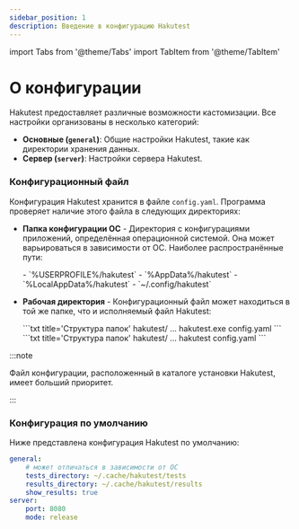 ```yaml
---
sidebar_position: 1
description: Введение в конфигурацию Hakutest
---
```


import Tabs from '@theme/Tabs'
import TabItem from '@theme/TabItem'

# О конфигурации

Hakutest предоставляет различные возможности кастомизации. Все настройки организованы в несколько категорий:

-   **Основные (`general`)**: Общие настройки Hakutest, такие как директории хранения данных.
-   **Сервер (`server`)**: Настройки сервера Hakutest.

### Конфигурационный файл

Конфигурация Hakutest хранится в файле `config.yaml`. Программа проверяет наличие этого файла в следующих директориях:

-   **Папка конфигурации ОС** - Директория с конфигурациями приложений, определённая операционной системой. Она может варьироваться в зависимости от ОС. Наиболее распространённые пути:

    <Tabs>
        <TabItem value="windows" label="Windows" default>
            -   `%USERPROFILE%/hakutest`
            -   `%AppData%/hakutest`
            -   `%LocalAppData%/hakutest`
        </TabItem>
        <TabItem value="unix" label="Linux/macOS">
            -   `~/.config/hakutest`
        </TabItem>
    </Tabs>

-   **Рабочая директория** - Конфигурационный файл может находиться в той же папке, что и исполняемый файл Hakutest:

    <Tabs>
        <TabItem value="windows" label="Windows" default>
            ```txt title='Структура папок'
            hakutest/
                ...
                hakutest.exe
                config.yaml
            ```
        </TabItem>
        <TabItem value="unix" label="Linux/macOS">
            ```txt title='Структура папок'
            hakutest/
                ...
                hakutest
                config.yaml
            ```
        </TabItem>
    </Tabs>

:::note

Файл конфигурации, расположенный в каталоге установки Hakutest, имеет больший приоритет.

:::

### Конфигурация по умолчанию

Ниже представлена конфигурация Hakutest по умолчанию:

```yaml title='config.yaml'
general:
    # может отличаться в зависимости от ОС
    tests_directory: ~/.cache/hakutest/tests
    results_directory: ~/.cache/hakutest/results
    show_results: true
server:
    port: 8080
    mode: release
```
